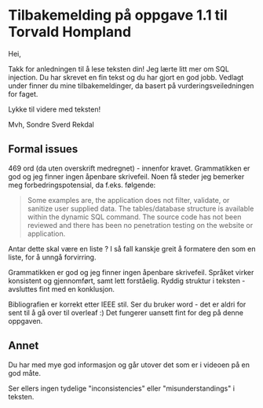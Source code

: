 # Tilbakemelding på oppgave 1.1 til Torvald Hompland

Hei, 

Takk for anledningen til å lese teksten din! Jeg lærte litt mer om SQL injection. Du har skrevet en fin tekst og du har gjort en god jobb. Vedlagt under finner du mine tilbakemeldinger, da basert på vurderingsveiledningen for faget. 

Lykke til videre med teksten!

Mvh,
Sondre Sverd Rekdal

## Formal issues

469 ord (da uten overskrift medregnet) - innenfor kravet. 
Grammatikken er god og jeg finner ingen åpenbare skrivefeil. Noen få steder jeg bemerker meg forbedringspotensial, da f.eks. følgende: 

>Some examples are, the application does not filter, validate, or sanitize user supplied data. The tables/database structure is available within the dynamic SQL command. The source code has not been reviewed and there has been no penetration testing on the website or application.

Antar dette skal være en liste ? I så fall kanskje greit å formatere den som en liste, for å unngå forvirring. 

Grammatikken er god og jeg finner ingen åpenbare skrivefeil. Språket virker konsistent og gjennomført, samt lett forståelig. Ryddig struktur i teksten - avsluttes fint med en konklusjon. 

Bibliografien er korrekt etter IEEE stil. Ser du bruker word - det er aldri for sent til å gå over til overleaf :) Det fungerer uansett fint for deg på denne oppgaven. 

## Annet
Du har med mye god informasjon og går utover det som er i videoen på en god måte. 

Ser ellers ingen tydelige "inconsistencies" eller "misunderstandings" i teksten. 
